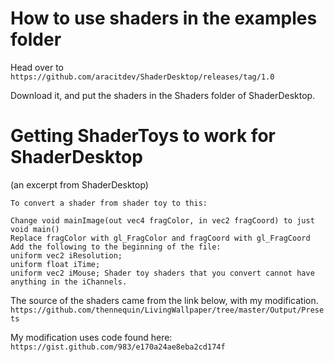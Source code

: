 # How to use shaders in the examples folder
Head over to `https://github.com/aracitdev/ShaderDesktop/releases/tag/1.0`

Download it, and put the shaders in the Shaders folder of ShaderDesktop.

# Getting ShaderToys to work for ShaderDesktop
(an excerpt from ShaderDesktop)
```
To convert a shader from shader toy to this:

Change void mainImage(out vec4 fragColor, in vec2 fragCoord) to just void main()
Replace fragColor with gl_FragColor and fragCoord with gl_FragCoord
Add the following to the beginning of the file:
uniform vec2 iResolution;
uniform float iTime;
uniform vec2 iMouse; Shader toy shaders that you convert cannot have anything in the iChannels.
```

The source of the shaders came from the link below, with my modification.
`https://github.com/thennequin/LivingWallpaper/tree/master/Output/Presets`

My modification uses code found here:
`https://gist.github.com/983/e170a24ae8eba2cd174f`
